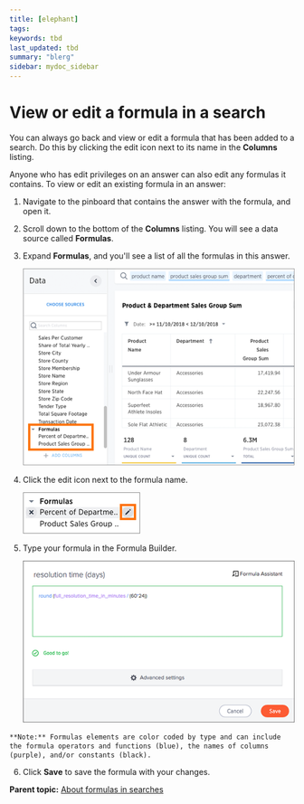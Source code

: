 ```yaml
---
title: [elephant]
tags: 
keywords: tbd
last_updated: tbd
summary: "blerg"
sidebar: mydoc_sidebar
---
```

# View or edit a formula in a search

You can always go back and view or edit a formula that has been added to a search. Do this by clicking the edit icon next to its name in the **Columns** listing.

Anyone who has edit privileges on an answer can also edit any formulas it contains. To view or edit an existing formula in an answer:

1.   Navigate to the pinboard that contains the answer with the formula, and open it. 
2.   Scroll down to the bottom of the **Columns** listing. You will see a data source called **Formulas**. 
3.   Expand **Formulas**, and you'll see a list of all the formulas in this answer. 

     ![](../../images/edit_formula_in_answer.png "Formulas section expanded to show formulas in the answer") 

4.   Click the edit icon next to the formula name. 

     ![](../../images/formula_edit_icon.png "The edit formula icon") 

5.   Type your formula in the Formula Builder. 

     ![](../../shared/conrefs/../../images/formula_builder.png "Use the Formula Builder") 

    **Note:** Formulas elements are color coded by type and can include the formula operators and functions​ (blue), the names of columns (purple)​, and/or constants​ (black).

6.   Click **Save** to save the formula with your changes. 

**Parent topic:** [About formulas in searches](../../pages/complex_searches/add_formula_to_search.html)

